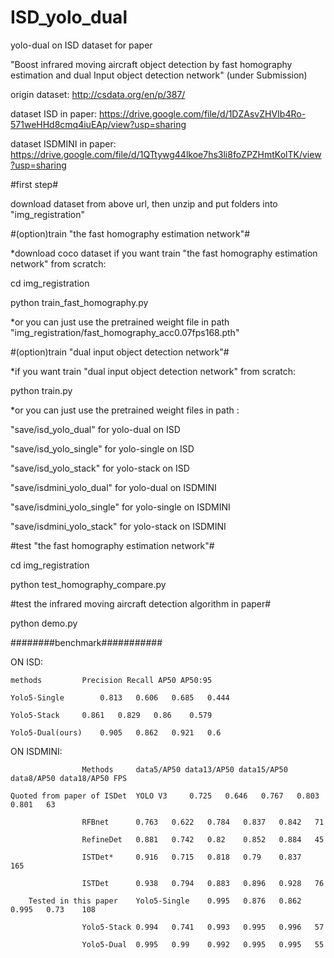 # ISD_yolo_dual

yolo-dual on ISD dataset for paper 

"Boost infrared moving aircraft object detection by fast homography estimation and dual Input object detection network" (under Submission)

origin dataset: http://csdata.org/en/p/387/

dataset ISD in paper: https://drive.google.com/file/d/1DZAsvZHVIb4Ro-571weHHd8cmq4iuEAp/view?usp=sharing

dataset ISDMINI  in paper: https://drive.google.com/file/d/1QTtywg44lkoe7hs3li8foZPZHmtKolTK/view?usp=sharing


#first step#

download dataset from above url, then unzip and put folders into "img_registration"


#(option)train "the fast homography estimation network"#

*download coco dataset if you want train "the fast homography estimation network" from scratch:

cd img_registration

python train_fast_homography.py

*or you can just use the pretrained weight file in path "img_registration/fast_homography_acc0.07fps168.pth"


#(option)train "dual input object detection network"#

*if you want train "dual input object detection network" from scratch:

python train.py

*or you can just use the pretrained weight files in path :

"save/isd_yolo_dual" for yolo-dual on ISD

"save/isd_yolo_single" for yolo-single on ISD

"save/isd_yolo_stack" for yolo-stack on ISD

"save/isdmini_yolo_dual" for yolo-dual on ISDMINI

"save/isdmini_yolo_single" for yolo-single on ISDMINI

"save/isdmini_yolo_stack" for yolo-stack on ISDMINI


#test "the fast homography estimation network"#

cd img_registration

python test_homography_compare.py


#test the infrared moving aircraft detection algorithm in paper#

python demo.py

########benchmark###########

ON ISD:


	methods			Precision Recall AP50 AP50:95

	Yolo5-Single		0.813	0.606	0.685	0.444

	Yolo5-Stack		0.861	0.829	0.86	0.579

	Yolo5-Dual(ours)	0.905	0.862	0.921	0.6


ON ISDMINI:


					Methods     data5/AP50 data13/AP50 data15/AP50 data8/AP50 data18/AP50 FPS
							
	Quoted from paper of ISDet	YOLO V3		0.725	0.646	0.767	0.803	0.801	63

					RFBnet		0.763	0.622	0.784	0.837	0.842	71

					RefineDet	0.881	0.742	0.82	0.852	0.884	45

					ISTDet*		0.916	0.715	0.818	0.79	0.837	165

					ISTDet		0.938	0.794	0.883	0.896	0.928	76

		Tested in this paper	Yolo5-Single	0.995	0.876	0.862	0.995	0.73	108

					Yolo5-Stack	0.994	0.741	0.993	0.995	0.996	57

					Yolo5-Dual	0.995	0.99	0.992	0.995	0.995	55
